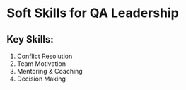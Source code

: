﻿# Soft Skills for QA Leadership

## Key Skills:
1. Conflict Resolution
2. Team Motivation
3. Mentoring & Coaching
4. Decision Making
